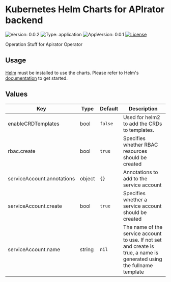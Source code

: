 # Kubernetes Helm Charts for APIrator backend
![Version: 0.0.2](https://img.shields.io/badge/Version-0.0.2-informational?style=flat-square) ![Type: application](https://img.shields.io/badge/Type-application-informational?style=flat-square) ![AppVersion: 0.0.1](https://img.shields.io/badge/AppVersion-0.0.1-informational?style=flat-square) [![License](https://img.shields.io/badge/License-Apache%202.0-blue.svg)](https://opensource.org/licenses/Apache-2.0)

Operation Stuff for Apirator Operator

## Usage

[Helm](https://helm.sh) must be installed to use the charts.
Please refer to Helm's [documentation](https://helm.sh/docs/) to get started.

## Values

| Key | Type | Default | Description |
|-----|------|---------|-------------|
| enableCRDTemplates | bool | `false` | Used for helm2 to add the CRDs to templates. |
| rbac.create | bool | `true` | Specifies whether RBAC resources should be created |
| serviceAccount.annotations | object | `{}` | Annotations to add to the service account |
| serviceAccount.create | bool | `true` | Specifies whether a service account should be created |
| serviceAccount.name | string | `nil` | The name of the service account to use. If not set and create is true, a name is generated using the fullname template |
